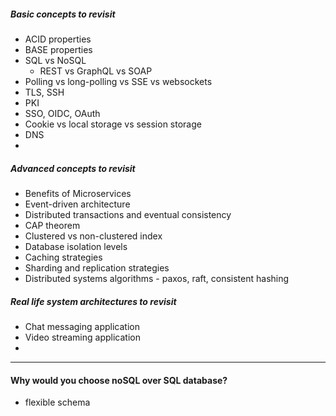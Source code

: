 ##### Basic concepts to revisit
- ACID properties
- BASE properties
- SQL vs NoSQL
	- REST vs GraphQL vs SOAP
- Polling vs long-polling vs SSE vs websockets
- TLS, SSH
- PKI
- SSO, OIDC, OAuth
- Cookie vs local storage vs session storage
- DNS 
- 

##### Advanced concepts to revisit
- Benefits of Microservices
- Event-driven architecture
- Distributed transactions and eventual consistency
- CAP theorem
- Clustered vs non-clustered index
- Database isolation levels
- Caching strategies
- Sharding and replication strategies
- Distributed systems algorithms - paxos, raft, consistent hashing

##### Real life system architectures to revisit
- Chat messaging application
- Video streaming application
- 


---
#### Why would you choose noSQL over SQL database?
- flexible schema

